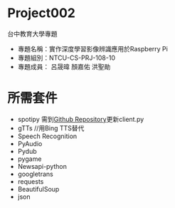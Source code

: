 # Project002
台中教育大學專題
- 專題名稱：實作深度學習影像辨識應用於Raspberry Pi
- 專題組別：NTCU-CS-PRJ-108-10
- 專題成員： 呂晟暐 顏嘉佑 洪聖勛

# 所需套件
- spotipy 需到[Github Repository](https://github.com/plamere/spotipy)更新client.py
- gTTs //用Bing TTS替代
- Speech Recognition
- PyAudio
- Pydub
- pygame
- Newsapi-python
- googletrans
- requests
- BeautifulSoup
- json

